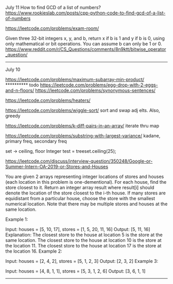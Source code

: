
July 11
How to find GCD of a list of numbers?
https://www.rookieslab.com/posts/cpp-python-code-to-find-gcd-of-a-list-of-numbers

https://leetcode.com/problems/exam-room/

Given three 32-bit integers x, y, and b, return x if b is 1 and y if b is 0, using only mathematical or bit operations. You can assume b can only be 1 or 0.
https://www.reddit.com/r/CS_Questions/comments/8n9ktt/bitwise_operator_question/




-----------------------------------

July 10

https://leetcode.com/problems/maximum-subarray-min-product/       ********** todo
https://leetcode.com/problems/egg-drop-with-2-eggs-and-n-floors/
https://leetcode.com/problems/synonymous-sentences/

https://leetcode.com/problems/heaters/

https://leetcode.com/problems/wiggle-sort/
sort and swap adj elts. Also, greedy

https://leetcode.com/problems/k-diff-pairs-in-an-array/
iterate thru map

https://leetcode.com/problems/substring-with-largest-variance/
kadane, primary freq, secondary freq

set -> ceiling, floor
Integer test = treeset.ceiling(25);

https://leetcode.com/discuss/interview-question/350248/Google-or-Summer-Intern-OA-2019-or-Stores-and-Houses

You are given 2 arrays representing integer locations of stores and houses (each location in this problem is one-dementional). For each house, find the store closest to it.
Return an integer array result where result[i] should denote the location of the store closest to the i-th house. If many stores are equidistant from a particular house, choose the store with the smallest numerical location. Note that there may be multiple stores and houses at the same location.

Example 1:

Input: houses = [5, 10, 17], stores = [1, 5, 20, 11, 16]
Output: [5, 11, 16]
Explanation: 
The closest store to the house at location 5 is the store at the same location.
The closest store to the house at location 10 is the store at the location 11.
The closest store to the house at location 17 is the store at the location 16.
Example 2:

Input: houses = [2, 4, 2], stores = [5, 1, 2, 3]
Output: [2, 3, 2]
Example 3:

Input: houses = [4, 8, 1, 1], stores = [5, 3, 1, 2, 6]
Output: [3, 6, 1, 1]

-------
